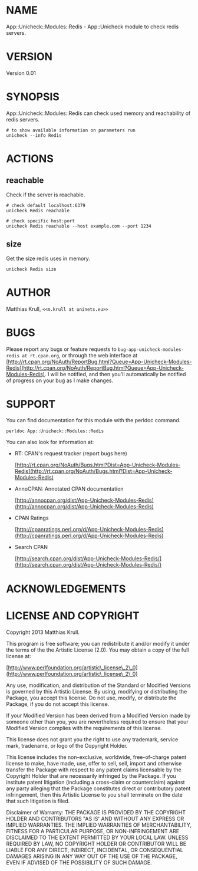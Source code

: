 # NAME

App::Unicheck::Modules::Redis - App::Unicheck module to check redis servers.

# VERSION

Version 0.01

# SYNOPSIS

App::Unicheck::Modules::Redis can check used memory and reachability of redis servers.

	# to show available information on parameters run
	unicheck --info Redis

# ACTIONS

## reachable

Check if the server is reachable.

	# check default localhost:6379
	unicheck Redis reachable

	# check specific host:port
	unicheck Redis reachable --host example.com --port 1234

## size

Get the size redis uses in memory.

	unicheck Redis size

# AUTHOR

Matthias Krull, `<<m.krull at uninets.eu>>`

# BUGS

Please report any bugs or feature requests to `bug-app-unicheck-modules-redis at rt.cpan.org`, or through
the web interface at [http://rt.cpan.org/NoAuth/ReportBug.html?Queue=App-Unicheck-Modules-Redis](http://rt.cpan.org/NoAuth/ReportBug.html?Queue=App-Unicheck-Modules-Redis).  I will be notified, and then you'll
automatically be notified of progress on your bug as I make changes.







# SUPPORT

You can find documentation for this module with the perldoc command.

    perldoc App::Unicheck::Modules::Redis



You can also look for information at:

- RT: CPAN's request tracker (report bugs here)

    [http://rt.cpan.org/NoAuth/Bugs.html?Dist=App-Unicheck-Modules-Redis](http://rt.cpan.org/NoAuth/Bugs.html?Dist=App-Unicheck-Modules-Redis)

- AnnoCPAN: Annotated CPAN documentation

    [http://annocpan.org/dist/App-Unicheck-Modules-Redis](http://annocpan.org/dist/App-Unicheck-Modules-Redis)

- CPAN Ratings

    [http://cpanratings.perl.org/d/App-Unicheck-Modules-Redis](http://cpanratings.perl.org/d/App-Unicheck-Modules-Redis)

- Search CPAN

    [http://search.cpan.org/dist/App-Unicheck-Modules-Redis/](http://search.cpan.org/dist/App-Unicheck-Modules-Redis/)



# ACKNOWLEDGEMENTS



# LICENSE AND COPYRIGHT

Copyright 2013 Matthias Krull.

This program is free software; you can redistribute it and/or modify it
under the terms of the the Artistic License (2.0). You may obtain a
copy of the full license at:

[http://www.perlfoundation.org/artistic\_license\_2\_0](http://www.perlfoundation.org/artistic\_license\_2\_0)

Any use, modification, and distribution of the Standard or Modified
Versions is governed by this Artistic License. By using, modifying or
distributing the Package, you accept this license. Do not use, modify,
or distribute the Package, if you do not accept this license.

If your Modified Version has been derived from a Modified Version made
by someone other than you, you are nevertheless required to ensure that
your Modified Version complies with the requirements of this license.

This license does not grant you the right to use any trademark, service
mark, tradename, or logo of the Copyright Holder.

This license includes the non-exclusive, worldwide, free-of-charge
patent license to make, have made, use, offer to sell, sell, import and
otherwise transfer the Package with respect to any patent claims
licensable by the Copyright Holder that are necessarily infringed by the
Package. If you institute patent litigation (including a cross-claim or
counterclaim) against any party alleging that the Package constitutes
direct or contributory patent infringement, then this Artistic License
to you shall terminate on the date that such litigation is filed.

Disclaimer of Warranty: THE PACKAGE IS PROVIDED BY THE COPYRIGHT HOLDER
AND CONTRIBUTORS "AS IS' AND WITHOUT ANY EXPRESS OR IMPLIED WARRANTIES.
THE IMPLIED WARRANTIES OF MERCHANTABILITY, FITNESS FOR A PARTICULAR
PURPOSE, OR NON-INFRINGEMENT ARE DISCLAIMED TO THE EXTENT PERMITTED BY
YOUR LOCAL LAW. UNLESS REQUIRED BY LAW, NO COPYRIGHT HOLDER OR
CONTRIBUTOR WILL BE LIABLE FOR ANY DIRECT, INDIRECT, INCIDENTAL, OR
CONSEQUENTIAL DAMAGES ARISING IN ANY WAY OUT OF THE USE OF THE PACKAGE,
EVEN IF ADVISED OF THE POSSIBILITY OF SUCH DAMAGE.


